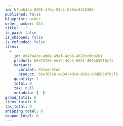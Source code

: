 ```yaml
---
id: bfb464ae-0598-4f6a-91a1-640ec8310380
published: false
blueprint: order
order_number: 343
title: ' '
is_paid: false
is_shipped: false
is_refunded: false
items:
  -
    id: a94fa43e-ab0e-49ef-ae50-4b2dcc06b261
    product: 66e767a9-ee34-4dc4-8681-d09bb59f0cf5
    variant:
      variant: Polmaraton
      product: 66e767a9-ee34-4dc4-8681-d09bb59f0cf5
    quantity: 1
    total: 0
    tax: null
    metadata: {  }
grand_total: 0
items_total: 0
tax_total: 0
shipping_total: 0
coupon_total: 0
---
```

